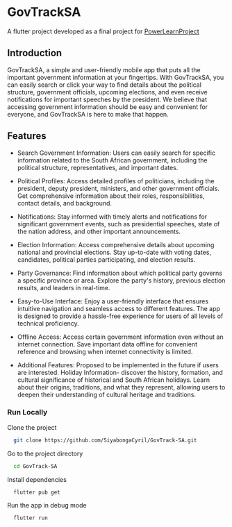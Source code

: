# GovTrackSA

A flutter project developed as a final project for [PowerLearnProject](https://powerlearnproject.org/)  




## Introduction
GovTrackSA, a simple and user-friendly mobile app that puts all the important
government information at your fingertips. With GovTrackSA, you can easily
search or click your way to find details about the political structure, government officials,
upcoming elections, and even receive notifications for important speeches by
the president. We believe that accessing government information should be easy
and convenient for everyone, and GovTrackSA is here to make that happen.


## Features

- Search Government Information:
Users can easily search for specific information related
to the South African government, including the political structure, representatives, and important dates.

- Political Profiles:
Access detailed profiles of politicians, including the president,
deputy president, ministers, and other government officials. Get comprehensive information about their roles, responsibilities, contact details, and background.

- Notifications:
Stay informed with timely alerts and notifications for significant government
events, such as presidential speeches, state of the nation address, and other
important announcements.

- Election Information:
Access comprehensive details about upcoming national and
provincial elections. Stay up-to-date with voting dates, candidates, political parties participating, and election results.

- Party Governance:
Find information about which political party governs a specific
province or area. Explore the party's history, previous election results, and leaders in real-time.

- Easy-to-Use Interface:
Enjoy a user-friendly interface that ensures intuitive navigation
and seamless access to different features. The app is designed to provide a
hassle-free experience for users of all levels of technical proficiency.

- Offline Access:
Access certain government information even without an internet
connection. Save important data offline for convenient reference and browsing when
internet connectivity is limited.

- Additional Features:
Proposed to be implemented in the future if users are interested.
Holiday Information- discover the history, formation, and cultural significance of historical and South African holidays. Learn about their origins, traditions, and what they represent, allowing users to deepen their understanding of cultural heritage and traditions.

### Run Locally

Clone the project

```bash
  git clone https://github.com/SiyabongaCyril/GovTrack-SA.git
```

Go to the project directory

```bash
  cd GovTrack-SA
```

Install dependencies

```bash
  flutter pub get
```

Run the app in debug mode

```bash
  flutter run
```

